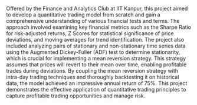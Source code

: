 Offered by the Finance and Analytics Club at IIT Kanpur, this project aimed to develop a quantitative trading model from scratch and gain a comprehensive understanding of various financial tests and terms. The approach involved examining key financial metrics such as the Sharpe Ratio for risk-adjusted returns, Z Scores for statistical significance of price deviations, and moving averages for trend identification. The project also included analyzing pairs of stationary and non-stationary time series data using the Augmented Dickey-Fuller (ADF) test to determine stationarity, which is crucial for implementing a mean reversion strategy. This strategy assumes that prices will revert to their mean over time, enabling profitable trades during deviations. By coupling the mean reversion strategy with intra-day trading techniques and thoroughly backtesting it on historical data, the model achieved an impressive annual return of 75%. This project demonstrates the effective application of quantitative trading principles to capture profitable trading opportunities and manage risk.






